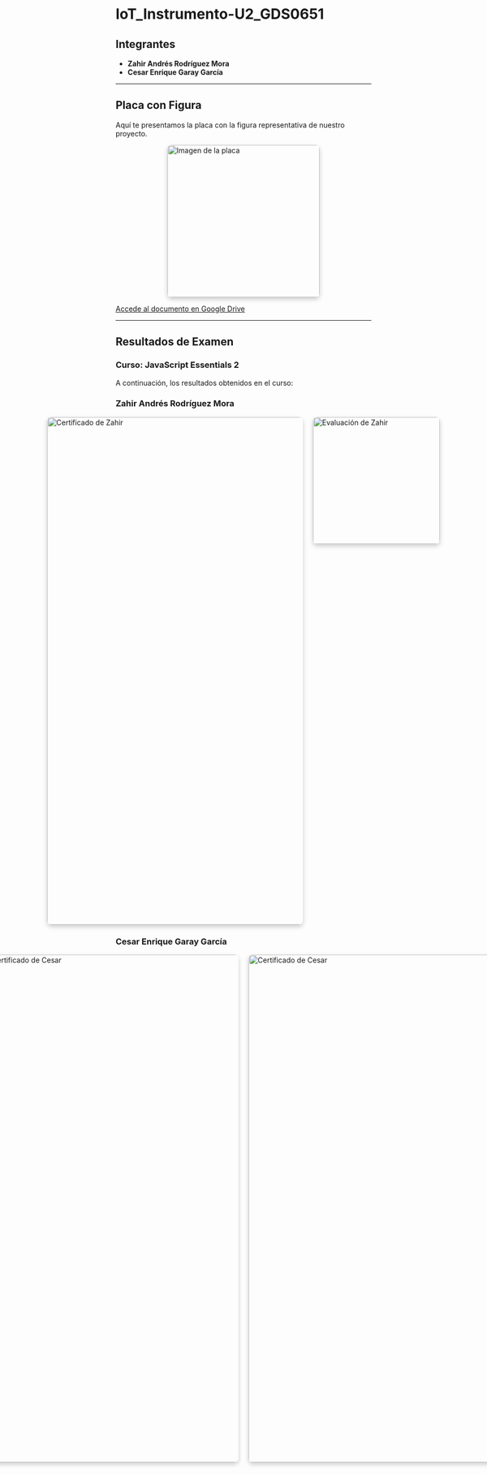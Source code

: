 # IoT_Instrumento-U2_GDS0651

## Integrantes

- **Zahir Andrés Rodríguez Mora**
- **Cesar Enrique Garay García**

---

## Placa con Figura

Aquí te presentamos la placa con la figura representativa de nuestro proyecto.

<div style="display: flex; align-items: center; justify-content: center;">
  <img src="https://github.com/user-attachments/assets/7299dd9a-682f-4a8e-b4e3-6e323ccb0ff1" width="300" alt="Imagen de la placa" style="border-radius: 8px; box-shadow: 0px 4px 10px rgba(0,0,0,0.2);">
</div>


[Accede al documento en Google Drive](https://drive.google.com/file/d/144AFq4a8_vJynEqSp1oYMmMjP3E8tKiX/view?usp=drive_link)
 

---

## Resultados de Examen

### Curso: **JavaScript Essentials 2**

A continuación, los resultados obtenidos en el curso:

### Zahir Andrés Rodríguez Mora

<div style="display: flex; justify-content: center; gap: 20px;">
  <img src="https://github.com/user-attachments/assets/83f5594e-5c31-4b7b-9bab-a96ec4bc793b/" width="1000" alt="Certificado de Zahir" style="border-radius: 8px; box-shadow: 0px 4px 10px rgba(0,0,0,0.2);">
  <img src="https://github.com/user-attachments/assets/4ba04318-f093-4aa1-860c-eb83520169a0/" width="250" alt="Evaluación de Zahir" style="border-radius: 8px; box-shadow: 0px 4px 10px rgba(0,0,0,0.2);">
</div>

### Cesar Enrique Garay García

  
<div style="display: flex; justify-content: center; gap: 20px;">
<img src="https://github.com/user-attachments/assets/7871ed35-200c-4b74-a52a-9c8b02f4ac7a/" width="1000" alt="Certificado de Cesar" style="border-radius: 8px; box-shadow: 0px 4px 10px rgba(0,0,0,0.2);">
<img src="https://github.com/user-attachments/assets/4f302c94-0838-49f1-b82a-5e3b2a409c96/" width="1000" alt="Certificado de Cesar" style="border-radius: 8px; box-shadow: 0px 4px 10px rgba(0,0,0,0.2);">

</div>

